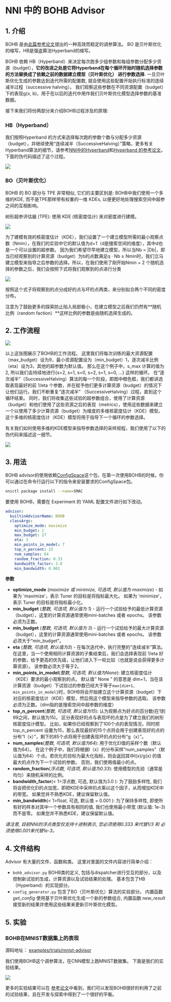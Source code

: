 # NNI 中的 BOHB Advisor

## 1. 介绍

BOHB 是由[此篇参考论文](https://arxiv.org/abs/1807.01774)提出的一种高效而稳定的调参算法。 BO 是贝叶斯优化的缩写，HB是强盗算法Hyperband的缩写。

BOHB 依赖 HB（Hyperband）来决定每次跑多少组参数和每组参数分配多少资源（budget），**它的改进之处是它将Hyperband在每个循环开始时随机选择参数的方法替换成了依赖之前的数据建立模型（贝叶斯优化） 进行参数选择**. 一旦贝叶斯优化生成的参数达到迭代所需的配置数, 就会使用这些配置开始执行标准的连续减半过程（successive halving）。 我们观察这些参数在不同资源配置（budget）下的表现g(x, b)，用于在以后的迭代中用作我们贝叶斯优化模型选择参数的基准数据。

接下来我们将份两部分来介绍BOHB过程涉及的原理:

### HB（Hyperband）

我们按照Hyperband 的方式来选择每次跑的参数个数与分配多少资源（budget），并继续使用“连续减半（SuccessiveHalving）”策略，更多有关Hyperband算法的细节，请参考[NNI中的Hyperband](hyperbandAdvisor.md)和[Hyperband 的参考论文](https://arxiv.org/abs/1603.06560)。 下面的伪代码描述了这个过程。

![](../img/bohb_1.png)

### BO（贝叶斯优化）

BOHB 的 BO 部分与 TPE 非常相似, 它们的主要区别是: BOHB中我们使用一个多维的KDE, 而不是TPE那样带有权重的一维 KDEs, 以便更好地处理搜索空间中超参之间的互相影响。

树形超参评估器 (TPE): 使用 KDE (核密度估计) 来对密度进行建模。

![](../img/bohb_2.png)

为了建模有效的核密度估计（KDE），我们设置了一个建立模型所需的最小观察点数（Nmin），在我们的实验中它的默认值为d+1（d是搜索空间的维度），其中d也是一个可以设置的超参数。 因为我们希望尽早地建立模型，所以当Nb = |Db|，即当已经观察到的计算资源（budget）为b的点数满足q · Nb ≥ Nmin时，我们立马建立模型来指导之后参数的选择。所以，在我们使用了刚开始Nmin + 2 个随机选择的参数之后，我们会按照下式将我们观察到的点进行分类

![](../img/bohb_3.png)

按照这个式子将观察到的点分成好的点与坏的点两类，来分别拟合两个不同的密度分布。

注意为了鼓励更多的探索防止陷入局部极小，在建立模型之后我们仍然有**随机比例（random faction）**这样比例的参数是由随机选择生成的。

## 2. 工作流程

![](../img/bohb_6.jpg)

以上这张图展示了BOHB的工作流程。 这里我们将每次训练的最大资源配置（max_budget）设为9，最小资源配置设为（min_budget）1，逐次减半比例（eta）设为3，其他的超参数为默认值。 那么在这个例子中，s_max 计算的值为 2, 所以我们会持续地进行{s=2, s=1, s=0, s=2, s=1, s=0, ...} 这样的循环。 在“逐次减半”（SuccessiveHalving）算法的每一个阶段，即图中橙色框，我们都讲选取表现最好的前 1/eta 个参数，并在赋予他们更多计算资源（budget）的情况下让他们运行。我们不断重复“逐次减半” （SuccessiveHalving）过程，直到这个循环结束。 同时，我们将收集这些试验的超参数组合，使用了计算资源（budget）和他们使用了这些资源之后的表现（metrics），使用这些数据来建立一个以使用了多少计算资源（budget）为维度的多维核密度估计（KDE）模型。 这个多维的核密度估计（KDE）模型将用于指导下一个循环的参数选择。

有关我们如何使用多维的KDE模型来指导参数选择的采样规程，我们使用了以下的伪代码来描述这一细节。

![](../img/bohb_4.png)

## 3. 用法

BOHB advisor的使用依赖[ConfigSpace](https://github.com/automl/ConfigSpace)这个包，在第一次使用BOHB的时候，你可以通过在命令行运行以下的指令来安装要求的ConfigSpace包。

```bash
nnictl package install --name=SMAC
```

要使用 BOHB，需要在 Experiment 的 YAML 配置文件进行如下改动。

```yml
advisor:
  builtinAdvisorName: BOHB
  classArgs:
    optimize_mode: maximize
    min_budget: 1
    max_budget: 27
    eta: 3
    min_points_in_model: 7
    top_n_percent: 15
    num_samples: 64
    random_fraction: 0.33
    bandwidth_factor: 3.0
    min_bandwidth: 0.001
```

**参数**

* **optimize_mode** (*maximize 或 minimize, 可选项, 默认值为 maximize*) - 如果为 'maximize'，表示 Tuner 的目标是将指标最大化。 如果为 'minimize'，表示 Tuner 的目标是将指标最小化。
* **min_budget** (*整数, 可选项, 默认值为 1*) - 运行一个试验给予的最低计算资源（budget），这里的计算资源通常使用mini-batches 或者 epochs。 该参数必须为正数。
* **min_budget** (*整数, 可选项, 默认值为 3*) - 运行一个试验给予的最大计算资源（budget），这里的计算资源通常使用mini-batches 或者 epochs。 该参数必须大于“min_budget”。
* **eta** (*整数, 可选项, 默认值为3*) - 在每次迭代中，执行完整的“连续减半”算法。 在这里，当一个使用相同计算资源的子集结束后，我们会选择表现前 1/eta 好的参数，给予更高的优先级，让他们进入下一轮比较（也就是说会获得更多计算资源）。 该参数必须大于等于2。
* **min_points_in_model**(*整数, 可选项, 默认值为None*): 建立核密度估计（KDE）要求的最小观察到的点。 默认值‘’ None ” 的意思是 dim+1，当在该计算资源（budget）下试验过的参数已经大于等于`max{dim+1, min_points_in_model}`时，BOHB将会开始建立这个计算资源（budget）下对应的核密度估计（KDE）模型，然后用这个模型来指导参数的选取。 该参数必须为正数。（dim指的是搜索空间中超参数的维度）
* **top_n_percent**(*整数, 可选项, 默认值为15*): 认为观察点为好点的百分数(在1到99之间，默认值为15)。 区分表现好的点与表现坏的点是为了建立我们的树形核密度估计模型。 比如，如果你已经观察到了100个点的表现情况，同时把top_n_percent 设置为15，那么表现最好的15个点将会用于创建表现好的点的分布“l（x）”，剩下的85个点将用于创建表现坏的点的分布“g（x）”。
* **num_samples**(*整数, 可选项, 默认值为64*): 用于优化EI值的采样个数（默认值为64）。 在这个例子中，我们将根据l（x）的分布采样“num_samples”（默认值为64）个点。若优化的目标为最大化指标，则会返回其中l(x)/g(x) 的值最大的点作为下一个试验的参数。 否则，我们使用值最小的点。
* **random_fraction**(*浮点数, 可选项, 默认值为0.33*): 使用模型的先验（通常是均匀）来随机采样的比例。
* **bandwidth_factor**(< 1>浮点数, 可选, 默认值为3.0 </em>): 为了鼓励多样性, 我们将会把优化EI的点加宽，即把KDE中采样的点乘以这个因子，从而增加KDE中的带宽。 如果您并不熟悉KDE，建议保留默认值。
* **min_bandwidth**(< 1>float, 可选, 默认值 = 0.001 </em>): 为了保持多样性, 即使所有好的样本对其中一个参数具有相同的值, 我们也使用最小带宽 (默认值: 1e-3) 而不是零。 如果您并不熟悉KDE，建议保留默认值。

*请注意, 目前NNI的浮点类型仅支持十进制表示, 您必须使用0.333 来代替1/3 和 必须使用0.001来代替1e-3。*

## 4. 文件结构

Advisor 有大量的文件、函数和类。 这里对里面的文件内容进行简单介绍：

* `bohb_advisor.py` BOHB类的定义, 包括与dispatcher进行交互的部分，以及控制新试验的生成，计算资源以及试验结果的处理。 基本包含了HB（Hyperband）的实现部分。
* `config_generator.py` 包含了BO（贝叶斯优化）算法的实验部分。 内置函数 *get_config* 使用基于贝叶斯优化生成一个新的参数组合, 内置函数 *new_result* 接受新的结果并使用这些结果来更新贝叶斯优化模型。

## 5. 实验

### BOHB在MNIST数据集上的表现

源码地址： [examples/trials/mnist-advisor](https://github.com/Microsoft/nni/tree/master/examples/trials/)

我们使用BOHB这个调参算法，在CNN模型上跑MNIST数据集。 下面是我们的实验结果。

![](../img/bohb_5.png)

更多的实验结果可以在 [参考论文](https://arxiv.org/abs/1807.01774)中看到，我们可以发现BOHB很好的利用了之前的试验结果，且在开发与探索中得到了一个很好的平衡。